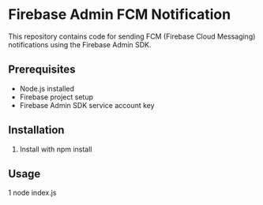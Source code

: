 # Firebase Admin FCM Notification

This repository contains code for sending FCM (Firebase Cloud Messaging) notifications using the Firebase Admin SDK.

## Prerequisites

- Node.js installed
- Firebase project setup
- Firebase Admin SDK service account key

## Installation

1. Install with npm install

## Usage

1 node index.js
